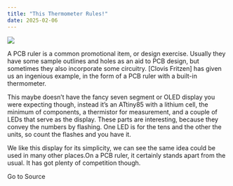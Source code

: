 ```yaml
---
title: "This Thermometer Rules!"
date: 2025-02-06
---
```


![](https://hackaday.com/wp-content/uploads/2025/02/thermo-ruler-featured.jpg?w=800)

A PCB ruler is a common promotional item, or design exercise. Usually they have some sample outlines and holes as an aid to PCB design, but sometimes they also incorporate some circuitry. \[Clovis Fritzen\] has given us an ingenious example, in the form of a PCB ruler with a built-in thermometer.

This maybe doesn’t have the fancy seven segment or OLED display you were expecting though, instead it’s an ATtiny85 with a lithium cell, the minimum of components, a thermistor for measurement, and a couple of LEDs that serve as the display. These parts are interesting, because they convey the numbers by flashing. One LED is for the tens and the other the units, so count the flashes and you have it.

We like this display for its simplicity, we can see the same idea could be used in many other places.On a PCB ruler, it certainly stands apart from the usual. It has got plenty of competition though.

Go to Source
